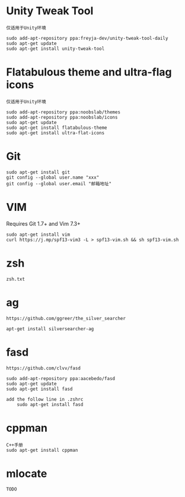 # Unity Tweak Tool #

	仅适用于Unity环境

    sudo add-apt-repository ppa:freyja-dev/unity-tweak-tool-daily
    sudo apt-get update
    sudo apt-get install unity-tweak-tool

# Flatabulous theme and ultra-flag icons #

	仅适用于Unity环境

	sudo add-apt-repository ppa:noobslab/themes
	sudo add-apt-repository ppa:noobslab/icons
	sudo apt-get update
	sudo apt-get install flatabulous-theme
	sudo apt-get install ultra-flat-icons

# Git #

	sudo apt-get install git
	git config --global user.name "xxx"
	git config --global user.email "邮箱地址"

# VIM #

Requires Git 1.7+ and Vim 7.3+

	sudo apt-get install vim
	curl https://j.mp/spf13-vim3 -L > spf13-vim.sh && sh spf13-vim.sh

# zsh #

	zsh.txt

# ag #

	https://github.com/ggreer/the_silver_searcher

	apt-get install silversearcher-ag

# fasd #

	https://github.com/clvv/fasd

	sudo add-apt-repository ppa:aacebedo/fasd
	sudo apt-get update
	sudo apt-get install fasd

	add the follow line in .zshrc
		sudo apt-get install fasd

# cppman #

	C++手册
	sudo apt-get install cppman

# mlocate #

	TODO
